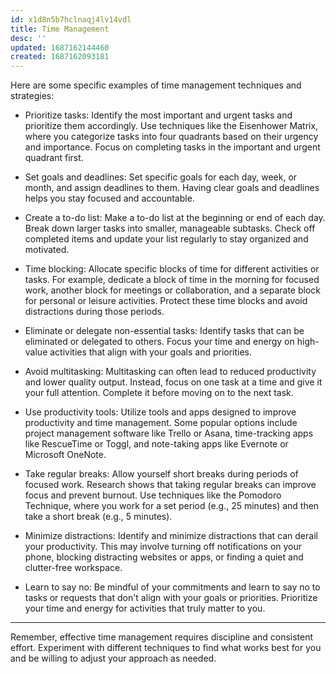 ```yaml
---
id: x1d8n5b7hclnaqj4lv14vdl
title: Time Management
desc: ''
updated: 1687162144460
created: 1687162093181
---
```


Here are some specific examples of time management techniques and strategies:

- Prioritize tasks: Identify the most important and urgent tasks and prioritize them accordingly. Use techniques like the Eisenhower Matrix, where you categorize tasks into four quadrants based on their urgency and importance. Focus on completing tasks in the important and urgent quadrant first.

- Set goals and deadlines: Set specific goals for each day, week, or month, and assign deadlines to them. Having clear goals and deadlines helps you stay focused and accountable.

- Create a to-do list: Make a to-do list at the beginning or end of each day. Break down larger tasks into smaller, manageable subtasks. Check off completed items and update your list regularly to stay organized and motivated.

- Time blocking: Allocate specific blocks of time for different activities or tasks. For example, dedicate a block of time in the morning for focused work, another block for meetings or collaboration, and a separate block for personal or leisure activities. Protect these time blocks and avoid distractions during those periods.

- Eliminate or delegate non-essential tasks: Identify tasks that can be eliminated or delegated to others. Focus your time and energy on high-value activities that align with your goals and priorities.

- Avoid multitasking: Multitasking can often lead to reduced productivity and lower quality output. Instead, focus on one task at a time and give it your full attention. Complete it before moving on to the next task.

- Use productivity tools: Utilize tools and apps designed to improve productivity and time management. Some popular options include project management software like Trello or Asana, time-tracking apps like RescueTime or Toggl, and note-taking apps like Evernote or Microsoft OneNote.

- Take regular breaks: Allow yourself short breaks during periods of focused work. Research shows that taking regular breaks can improve focus and prevent burnout. Use techniques like the Pomodoro Technique, where you work for a set period (e.g., 25 minutes) and then take a short break (e.g., 5 minutes).

- Minimize distractions: Identify and minimize distractions that can derail your productivity. This may involve turning off notifications on your phone, blocking distracting websites or apps, or finding a quiet and clutter-free workspace.

- Learn to say no: Be mindful of your commitments and learn to say no to tasks or requests that don't align with your goals or priorities. Prioritize your time and energy for activities that truly matter to you.

---

Remember, effective time management requires discipline and consistent effort. Experiment with different techniques to find what works best for you and be willing to adjust your approach as needed.